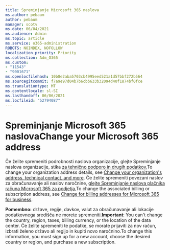 ```yaml
---
title: Spreminjanje Microsoft 365 naslova
ms.author: pebaum
author: pebaum
manager: scotv
ms.date: 06/04/2021
ms.audience: Admin
ms.topic: article
ms.service: o365-administration
ROBOTS: NOINDEX, NOFOLLOW
localization_priority: Priority
ms.collection: Adm_O365
ms.custom:
- "11543"
- "9001671"
ms.openlocfilehash: 10b8e2aba5703cb4995eed521a1d57bbf272b564
ms.sourcegitcommit: f7a9e97d04b7b6cbb633b32094d40f1874bf0fce
ms.translationtype: MT
ms.contentlocale: sl-SI
ms.lasthandoff: 06/06/2021
ms.locfileid: "52794087"
---
```

# <a name="change-your-microsoft-365-address"></a><span data-ttu-id="a61a5-102">Spreminjanje Microsoft 365 naslova</span><span class="sxs-lookup"><span data-stu-id="a61a5-102">Change your Microsoft 365 address</span></span>

<span data-ttu-id="a61a5-103">Če želite spremeniti podrobnosti naslova organizacije, glejte Spreminjanje naslova organizacije, stika [za tehnično podporo in drugih podatkov.](/microsoft-365/admin/manage/change-address-contact-and-more)</span><span class="sxs-lookup"><span data-stu-id="a61a5-103">To change your organization address details, see [Change your organization's address, technical contact, and more](/microsoft-365/admin/manage/change-address-contact-and-more).</span></span> <span data-ttu-id="a61a5-104">Če želite spremeniti povezani naslov za obračunavanje ali naslov naročnine, [glejte Spreminjanje naslova plačnika računa Microsoft 365 za podjetja.](/microsoft-365/commerce/billing-and-payments/change-your-billing-addresses)</span><span class="sxs-lookup"><span data-stu-id="a61a5-104">To change the associated billing or subscription address, see [Change for billing addresses for Microsoft 365 for business](/microsoft-365/commerce/billing-and-payments/change-your-billing-addresses).</span></span> 

<span data-ttu-id="a61a5-105">**Pomembno:** države, regije, davkov, valut za obračunavanje ali lokacije podatkovnega središča ne morete spremeniti.</span><span class="sxs-lookup"><span data-stu-id="a61a5-105">**Important**: You can't change the country, region, taxes, billing currency, or the location of the data center.</span></span> <span data-ttu-id="a61a5-106">Če želite spremeniti te podatke, se morate prijaviti za nov račun, izbrati želeno državo ali regijo in kupiti novo naročnino.</span><span class="sxs-lookup"><span data-stu-id="a61a5-106">To change this information, you must sign up for a new account, choose the desired country or region, and purchase a new subscription.</span></span> 
